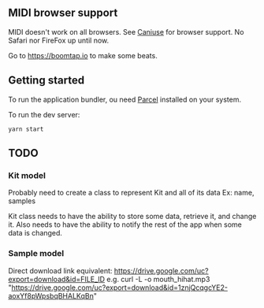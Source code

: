 ## MIDI browser support
MIDI doesn't work on all browsers.  See [Caniuse](https://caniuse.com/midi) for browser support.  No Safari nor FireFox up until now.

Go to https://boomtap.io to make some beats.

## Getting started
To run the application bundler, ou need [Parcel](https://parceljs.org/getting_started.html) installed on your system.

To run the dev server:
```
yarn start
```

## TODO
### Kit model
Probably need to create a class to represent Kit and all of its data
Ex: name, samples

Kit class needs to have the ability to store some data, retrieve it, and change it.
Also needs to have the ability to notify the rest of the app when some data is changed.

### Sample model


Direct download link equivalent: https://drive.google.com/uc?export=download&id=FILE_ID
e.g. curl -L -o mouth_hihat.mp3 "https://drive.google.com/uc?export=download&id=1znjQcqgcYE2-aoxYf8pWpsbqBHALKqBn"
